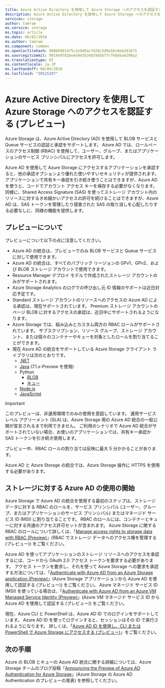 ```yaml
---
title: Azure Active Directory を使用して Azure Storage へのアクセスを認証する (プレビュー) | Microsoft Docs
description: Azure Active Directory を使用して Azure Storage へのアクセスを認証します (プレビュー)。
services: storage
author: tamram
ms.service: storage
ms.topic: article
ms.date: 06/01/2018
ms.author: tamram
ms.component: common
ms.openlocfilehash: 90868961475c2e9d0ac7d28c5d9a50c8eb281675
ms.sourcegitcommit: 9819e9782be4a943534829d5b77cf60dea4290a2
ms.translationtype: HT
ms.contentlocale: ja-JP
ms.lasthandoff: 08/06/2018
ms.locfileid: "39525207"
---
```

# <a name="authenticate-access-to-azure-storage-using-azure-active-directory-preview"></a>Azure Active Directory を使用して Azure Storage へのアクセスを認証する (プレビュー)

Azure Storage は、Azure Active Directory (AD) を使用して BLOB サービスと Queue サービスの認証と承認をサポートします。 Azure AD では、ロールベースのアクセス制御 (RBAC) を使用して、ユーザー、グループ、またはアプリケーションのサービス プリンシパルにアクセスを許可します。 

Azure AD を使用して Azure Storage にアクセスするアプリケーションを承認すると、他の承認オプションより優れた使いやすいセキュリティが提供されます。 アプリケーションで共有キー承認を引き続き使うことはできますが、Azure AD を使うと、コードでアカウント アクセス キーを保存する必要がなくなります。 同様に、Shared Access Signature (SAS) を使ってストレージ アカウント内のリソースに対するきめ細かいアクセスの許可を続けることはできますが、Azure AD は、SAS トークンを管理したり侵害された SAS の取り消しを心配したりする必要なしに、同様の機能を提供します。

## <a name="about-the-preview"></a>プレビューについて

プレビューについて以下の点に注意してください。

- Azure AD の統合は、プレビューでのみ BLOB サービスと Queue サービス に対して使用できます。
- Azure AD の統合は、すべてのパブリック リージョンの GPv1、GPv2、および BLOB ストレージ アカウントで使用できます。 
- Resource Manager デプロイ モデルで作成されたストレージ アカウントのみがサポートされます。 
- Azure Storage Analytics のログでの呼び出し元 ID 情報のサポートは近日対応予定です。
- Standard ストレージ アカウントのリソースへのアクセスの Azure AD による承認は、現在サポートされています。 Premium ストレージ アカウントのページ BLOB に対するアクセスの承認は、近日中にサポートされるようになります。
- Azure Storage では、組み込みとカスタム両方の RBAC ロールがサポートされています。 サブスクリプション、リソース グループ、ストレージ アカウント、または個々のコンテナーやキューを対象としたロールを割り当てることができます。
- 現在 Azure AD の統合をサポートしている Azure Storage クライアント ライブラリは次のとおりです。
    - [.NET](https://www.nuget.org/packages/WindowsAzure.Storage/9.2.0)
    - [Java](http://mvnrepository.com/artifact/com.microsoft.azure/azure-storage) (7.1.x-Preview を使用)
    - Python
        - [BLOB](https://github.com/Azure/azure-storage-python/releases/tag/v1.2.0rc1-blob)
        - [キュー](https://github.com/Azure/azure-storage-python/releases/tag/v1.2.0rc1-queue)
    - [Node.js](https://www.npmjs.com/package/azure-storage)
    - [JavaScript](https://aka.ms/downloadazurestoragejs)

> [!IMPORTANT]
> このプレビューは、非運用環境でのみの使用を意図しています。 運用サービス レベル アグリーメント (SLA) は、Azure Storage 用の Azure AD 統合の一般公開が宣言されるまで利用できません。 ご利用のシナリオで Azure AD 統合がサポートされていない場合、お使いのアプリケーションでは、共有キー承認か SAS トークンを引き続き使用します。
>
> プレビュー中、RBAC ロールの割り当ては反映に最大 5 分かかることがあります。
>
> Azure AD と Azure Storage の統合では、Azure Storage 操作に HTTPS を使用する必要があります。

## <a name="get-started-with-azure-ad-for-storage"></a>ストレージに対する Azure AD の使用の開始

Azure Storage で Azure AD の統合を使用する最初のステップは、ストレージ データに対する RBAC のロールを、サービス プリンシパル (ユーザー、グループ、またはアプリケーションのサービス プリンシパル) またはマネージド サービス ID (MSI) に割り当てることです。 RBAC のロールには、コンテナーとキューに対する共通のアクセス許可セットが含まれます。 Azure Storage に関する RBAC のロールについて詳しくは、「[Manage access rights to storage data with RBAC (Preview)](storage-auth-aad-rbac.md)」(RBAC でストレージ データへのアクセス権を管理する (プレビュー)) をご覧ください。

Azure AD を使ってアプリケーションのストレージ リソースへのアクセスを承認するには、コードから OAuth 2.0 アクセス トークンを要求する必要があります。 アクセス トークンを要求し、それを使って Azure Storage への要求を承認する方法については、「[Authenticate with Azure AD from an Azure Storage application (Preview)](storage-auth-aad-app.md)」(Azure Storage アプリケーションから Azure AD を使用して認証する (プレビュー)) をご覧ください。 Azure マネージド サービス ID (MSI) を使っている場合は、「[Authenticate with Azure AD from an Azure VM Managed Service Identity (Preview)](storage-auth-aad-msi.md)」(Azure VM マネージド サービス ID から Azure AD を使用して認証する (プレビュー)) をご覧ください。

現在、Azure CLI と PowerShell は、Azure AD ID でのログインをサポートしています。 Azure AD ID を使ってログインすると、セッションはその ID で実行されるようになります。 詳しくは、「[Azure AD ID を使用し、CLI または PowerShell で Azure Storage にアクセスする (プレビュー)](storage-auth-aad-script.md)」をご覧ください。

## <a name="next-steps"></a>次の手順

Azure の BLOB とキューの Azure AD 統合に関する詳細については、Azure Storage チームのブログ投稿「[Announcing the Preview of Azure AD Authentication for Azure Storage](https://azure.microsoft.com/blog/announcing-the-preview-of-aad-authentication-for-storage/)」(Azure Storage の Azure AD Authentication のプレビューの発表) を参照してください。
